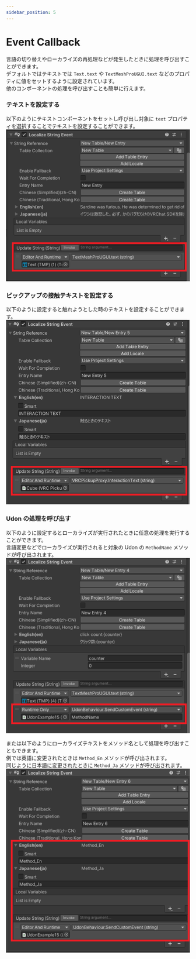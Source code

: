 ```yaml
---
sidebar_position: 5
---
```


# Event Callback

言語の切り替えやローカライズの再処理などが発生したときに処理を呼び出すことができます。  
デフォルトではテキストでは `Text.text` や `TextMeshProUGUI.text` などのプロパティに値をセットするように設定されています。  
他のコンポーネントの処理を呼び出すことも簡単に行えます。  

### テキストを設定する

以下のようにテキストコンポーネントをセットし呼び出し対象に `text` プロパティを選択することでテキストを設定することができます。  
![](img/event-callback-01.png)

### ピックアップの接触テキストを設定する

以下のように設定すると触れようとした時のテキストを設定することができます。  
![](img/event-callback-02.png)

### Udon の処理を呼び出す

以下のように設定するとローカライズが実行されたときに任意の処理を実行することができます。  
言語変更などでローカライズが実行されると対象の Udon の `MethodName` メソッドが呼び出されます。  
![](img/event-callback-03.png)

または以下のようにローカライズテキストをメソッド名として処理を呼び出すこともできます。  
例では英語に変更されたときは `Method_En` メソッドが呼び出されます。  
同じように日本語に変更されたときに `Method_Ja` メソッドが呼び出されます。  
![](img/event-callback-04.png)

